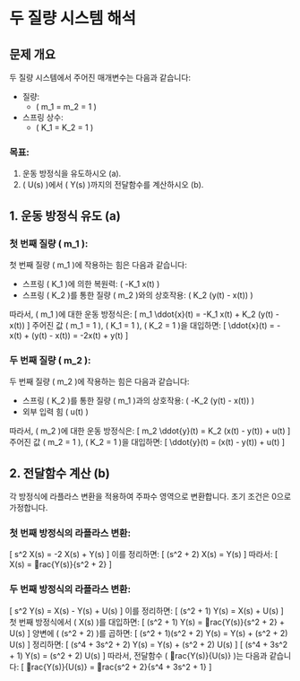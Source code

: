 
# 두 질량 시스템 해석

## 문제 개요
두 질량 시스템에서 주어진 매개변수는 다음과 같습니다:

- 질량: 
  - \( m_1 = m_2 = 1 \)
- 스프링 상수: 
  - \( K_1 = K_2 = 1 \)

### 목표:
1. 운동 방정식을 유도하시오 (a).
2. \( U(s) \)에서 \( Y(s) \)까지의 전달함수를 계산하시오 (b).

## 1. 운동 방정식 유도 (a)

### 첫 번째 질량 \( m_1 \):
첫 번째 질량 \( m_1 \)에 작용하는 힘은 다음과 같습니다:
- 스프링 \( K_1 \)에 의한 복원력: \( -K_1 x(t) \)
- 스프링 \( K_2 \)를 통한 질량 \( m_2 \)와의 상호작용: \( K_2 (y(t) - x(t)) \)

따라서, \( m_1 \)에 대한 운동 방정식은:
\[
m_1 \ddot{x}(t) = -K_1 x(t) + K_2 (y(t) - x(t))
\]
주어진 값 \( m_1 = 1 \), \( K_1 = 1 \), \( K_2 = 1 \)을 대입하면:
\[
\ddot{x}(t) = -x(t) + (y(t) - x(t)) = -2x(t) + y(t)
\]

### 두 번째 질량 \( m_2 \):
두 번째 질량 \( m_2 \)에 작용하는 힘은 다음과 같습니다:
- 스프링 \( K_2 \)를 통한 질량 \( m_1 \)과의 상호작용: \( -K_2 (y(t) - x(t)) \)
- 외부 입력 힘 \( u(t) \)

따라서, \( m_2 \)에 대한 운동 방정식은:
\[
m_2 \ddot{y}(t) = K_2 (x(t) - y(t)) + u(t)
\]
주어진 값 \( m_2 = 1 \), \( K_2 = 1 \)을 대입하면:
\[
\ddot{y}(t) = (x(t) - y(t)) + u(t)
\]

## 2. 전달함수 계산 (b)
각 방정식에 라플라스 변환을 적용하여 주파수 영역으로 변환합니다. 초기 조건은 0으로 가정합니다.

### 첫 번째 방정식의 라플라스 변환:
\[
s^2 X(s) = -2 X(s) + Y(s)
\]
이를 정리하면:
\[
(s^2 + 2) X(s) = Y(s)
\]
따라서:
\[
X(s) = rac{Y(s)}{s^2 + 2}
\]

### 두 번째 방정식의 라플라스 변환:
\[
s^2 Y(s) = X(s) - Y(s) + U(s)
\]
이를 정리하면:
\[
(s^2 + 1) Y(s) = X(s) + U(s)
\]
첫 번째 방정식에서 \( X(s) \)를 대입하면:
\[
(s^2 + 1) Y(s) = rac{Y(s)}{s^2 + 2} + U(s)
\]
양변에 \( (s^2 + 2) \)를 곱하면:
\[
(s^2 + 1)(s^2 + 2) Y(s) = Y(s) + (s^2 + 2) U(s)
\]
정리하면:
\[
(s^4 + 3s^2 + 2) Y(s) = Y(s) + (s^2 + 2) U(s)
\]
\[
(s^4 + 3s^2 + 1) Y(s) = (s^2 + 2) U(s)
\]
따라서, 전달함수 \( rac{Y(s)}{U(s)} \)는 다음과 같습니다:
\[
rac{Y(s)}{U(s)} = rac{s^2 + 2}{s^4 + 3s^2 + 1}
\]
